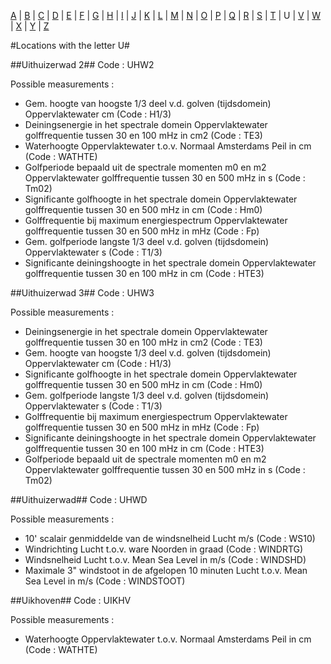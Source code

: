 [A](location_A.md) | [B](location_B.md) | [C](location_C.md) | [D](location_D.md) | [E](location_E.md) | [F](location_F.md) | [G](location_G.md) | [H](location_H.md) | [I](location_I.md) | [J](location_J.md) | [K](location_K.md) | [L](location_L.md) | [M](location_M.md) | [N](location_N.md) | [O](location_O.md) | [P](location_P.md) | [Q](location_Q.md) | [R](location_R.md) | [S](location_S.md) | [T](location_T.md) | U | [V](location_V.md) | [W](location_W.md) | [X](location_X.md) | [Y](location_Y.md) | [Z](location_Z.md)

#Locations with the letter U#


##Uithuizerwad 2##
Code : UHW2

Possible measurements :
* Gem. hoogte van hoogste 1/3 deel v.d. golven (tijdsdomein) Oppervlaktewater cm (Code : H1/3)
* Deiningsenergie in het spectrale domein Oppervlaktewater golffrequentie tussen 30 en 100 mHz in cm2 (Code : TE3)
* Waterhoogte Oppervlaktewater t.o.v. Normaal Amsterdams Peil in cm (Code : WATHTE)
* Golfperiode bepaald uit de spectrale momenten m0 en m2 Oppervlaktewater golffrequentie tussen 30 en 500 mHz in s (Code : Tm02)
* Significante golfhoogte in het spectrale domein Oppervlaktewater golffrequentie tussen 30 en 500 mHz in cm (Code : Hm0)
* Golffrequentie bij maximum energiespectrum Oppervlaktewater golffrequentie tussen 30 en 500 mHz in mHz (Code : Fp)
* Gem. golfperiode langste 1/3 deel v.d. golven (tijdsdomein) Oppervlaktewater s (Code : T1/3)
* Significante deiningshoogte in het spectrale domein Oppervlaktewater golffrequentie tussen 30 en 100 mHz in cm (Code : HTE3)

##Uithuizerwad 3##
Code : UHW3

Possible measurements :
* Deiningsenergie in het spectrale domein Oppervlaktewater golffrequentie tussen 30 en 100 mHz in cm2 (Code : TE3)
* Gem. hoogte van hoogste 1/3 deel v.d. golven (tijdsdomein) Oppervlaktewater cm (Code : H1/3)
* Significante golfhoogte in het spectrale domein Oppervlaktewater golffrequentie tussen 30 en 500 mHz in cm (Code : Hm0)
* Gem. golfperiode langste 1/3 deel v.d. golven (tijdsdomein) Oppervlaktewater s (Code : T1/3)
* Golffrequentie bij maximum energiespectrum Oppervlaktewater golffrequentie tussen 30 en 500 mHz in mHz (Code : Fp)
* Significante deiningshoogte in het spectrale domein Oppervlaktewater golffrequentie tussen 30 en 100 mHz in cm (Code : HTE3)
* Golfperiode bepaald uit de spectrale momenten m0 en m2 Oppervlaktewater golffrequentie tussen 30 en 500 mHz in s (Code : Tm02)

##Uithuizerwad##
Code : UHWD

Possible measurements :
* 10' scalair genmiddelde van de windsnelheid Lucht m/s (Code : WS10)
* Windrichting Lucht t.o.v. ware Noorden in graad (Code : WINDRTG)
* Windsnelheid Lucht t.o.v. Mean Sea Level in m/s (Code : WINDSHD)
* Maximale 3" windstoot in de afgelopen 10 minuten Lucht t.o.v. Mean Sea Level in m/s (Code : WINDSTOOT)

##Uikhoven##
Code : UIKHV

Possible measurements :
* Waterhoogte Oppervlaktewater t.o.v. Normaal Amsterdams Peil in cm (Code : WATHTE)
